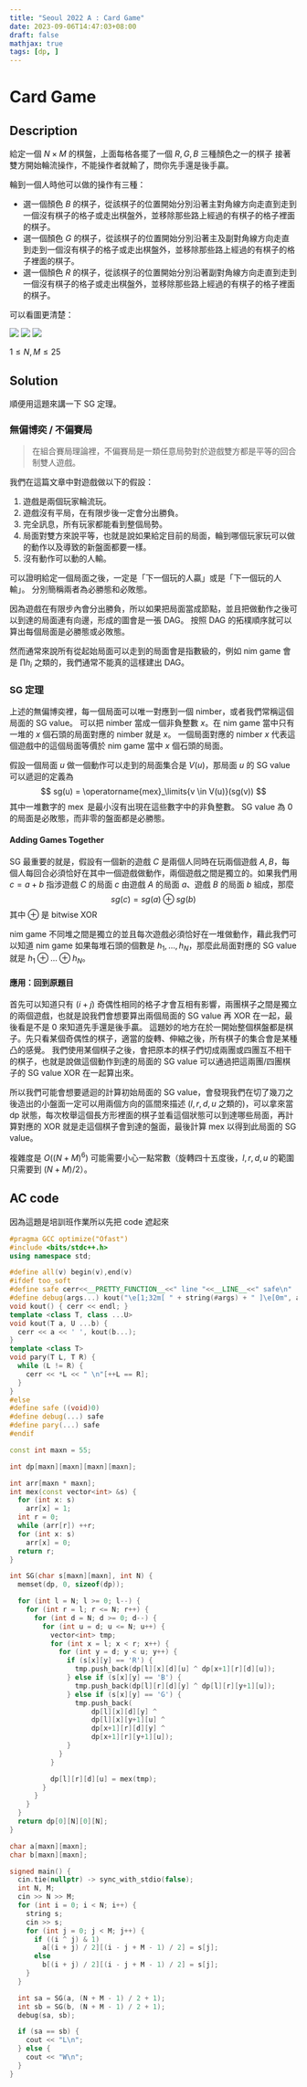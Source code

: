 ```yaml
---
title: "Seoul 2022 A : Card Game"
date: 2023-09-06T14:47:03+08:00
draft: false
mathjax: true
tags: [dp, ]
---
```


# Card Game

## Description
給定一個 $N \times M$ 的棋盤，上面每格各擺了一個 $R, G, B$ 三種顏色之一的棋子
接著雙方開始輪流操作，不能操作者就輸了，問你先手還是後手贏。

輪到一個人時他可以做的操作有三種：
- 選一個顏色 $B$ 的棋子，從該棋子的位置開始分別沿著主對角線方向走直到走到一個沒有棋子的格子或走出棋盤外，並移除那些路上經過的有棋子的格子裡面的棋子。
- 選一個顏色 $G$ 的棋子，從該棋子的位置開始分別沿著主及副對角線方向走直到走到一個沒有棋子的格子或走出棋盤外，並移除那些路上經過的有棋子的格子裡面的棋子。
- 選一個顏色 $R$ 的棋子，從該棋子的位置開始分別沿著副對角線方向走直到走到一個沒有棋子的格子或走出棋盤外，並移除那些路上經過的有棋子的格子裡面的棋子。

可以看圖更清楚：

![](/images/seoul-2022-A-card-game/1.png)
![](/images/seoul-2022-A-card-game/2.png)
![](/images/seoul-2022-A-card-game/3.png)

$1 \leq N, M \leq 25$

## Solution

順便用這題來講一下 SG 定理。

### 無偏博奕 / 不偏賽局
> 在組合賽局理論裡，不偏賽局是一類任意局勢對於遊戲雙方都是平等的回合制雙人遊戲。

我們在這篇文章中對遊戲做以下的假設：
1. 遊戲是兩個玩家輪流玩。
2. 遊戲沒有平局，在有限步後一定會分出勝負。
3. 完全訊息，所有玩家都能看到整個局勢。
4. 局面對雙方來說平等，也就是說如果給定目前的局面，輪到哪個玩家玩可以做的動作以及導致的新盤面都要一樣。
5. 沒有動作可以動的人輸。

可以證明給定一個局面之後，一定是「下一個玩的人贏」或是「下一個玩的人輸」。
分別簡稱兩者為必勝態和必敗態。
<!-- （後面我可能會交替用局面/狀態來指稱同一個意思） -->

因為遊戲在有限步內會分出勝負，所以如果把局面當成節點，並且把做動作之後可以到達的局面連有向邊，形成的圖會是一張 DAG。
按照 DAG 的拓樸順序就可以算出每個局面是必勝態或必敗態。

然而通常來說所有從起始局面可以走到的局面會是指數級的，例如 nim game 會是 $\prod {h_i}$ 之類的，我們通常不能真的這樣建出 DAG。

### SG 定理
上述的無偏博奕裡，每一個局面可以唯一對應到一個 nimber，或者我們常稱這個局面的 SG value。
可以把 nimber 當成一個非負整數 $x$。在 nim game 當中只有一堆的 $x$ 個石頭的局面對應的 nimber 就是 $x$。
一個局面對應的 nimber $x$ 代表這個遊戲中的這個局面等價於 nim game 當中 $x$ 個石頭的局面。

假設一個局面 $u$ 做一個動作可以走到的局面集合是 $V(u)$，那局面 $u$ 的 SG value 可以遞迴的定義為
$$
sg(u) = \operatorname{mex}_\limits{v \in V(u)}(sg(v))
$$
其中一堆數字的 $\operatorname{mex}$ 是最小沒有出現在這些數字中的非負整數。
SG value 為 $0$ 的局面是必敗態，而非零的盤面都是必勝態。

#### Adding Games Together
SG 最重要的就是，假設有一個新的遊戲 $C$ 是兩個人同時在玩兩個遊戲 $A, B$，每個人每回合必須恰好在其中一個遊戲做動作，兩個遊戲之間是獨立的。如果我們用 $c = a + b$ 指涉遊戲 $C$ 的局面 $c$ 由遊戲 $A$ 的局面 $a$、遊戲 $B$ 的局面 $b$ 組成，那麼
$$
sg(c) = sg(a) \oplus sg(b)
$$
其中 $\oplus$ 是 bitwise XOR

nim game 不同堆之間是獨立的並且每次遊戲必須恰好在一堆做動作，藉此我們可以知道 nim game 如果每堆石頭的個數是 $h_1,\dots,h_N$，那麼此局面對應的 SG value 就是 $h_1\oplus\dots\oplus h_N$。

#### 應用：回到原題目

首先可以知道只有 $(i+j)$ 奇偶性相同的格子才會互相有影響，兩團棋子之間是獨立的兩個遊戲，也就是說我們會想要算出兩個局面的 SG value 再 XOR 在一起，最後看是不是 $0$ 來知道先手還是後手贏。
這題妙的地方在於一開始整個棋盤都是棋子。先只看某個奇偶性的棋子，適當的旋轉、伸縮之後，所有棋子的集合會是某種凸的感覺。
我們使用某個棋子之後，會把原本的棋子們切成兩團或四團互不相干的棋子，也就是說做這個動作到達的局面的 SG value 可以通過把這兩團/四團棋子的 SG value XOR 在一起算出來。
<!-- ，且這些棋子也會保有上述的性質 -->
所以我們可能會想要遞迴的計算初始局面的 SG value，會發現我們在切了幾刀之後造出的小盤面一定可以用兩個方向的區間來描述 ($l, r, d, u$ 之類的)，可以拿來當 dp 狀態，每次枚舉這個長方形裡面的棋子並看這個狀態可以到達哪些局面，再計算對應的 XOR 就是走這個棋子會到達的盤面，最後計算 mex 以得到此局面的 SG value。

複雜度是 $O((N+M)^6)$ 可能需要小心一點常數（旋轉四十五度後，$l, r, d, u$ 的範圍只需要到 $(N+M)/2$）。

## AC code

因為這題是培訓班作業所以先把 code 遮起來

```cpp
#pragma GCC optimize("Ofast")
#include <bits/stdc++.h>
using namespace std;

#define all(v) begin(v),end(v)
#ifdef too_soft
#define safe cerr<<__PRETTY_FUNCTION__<<" line "<<__LINE__<<" safe\n"
#define debug(args...) kout("\e[1;32m[ " + string(#args) + " ]\e[0m", args)
void kout() { cerr << endl; }
template <class T, class ...U>
void kout(T a, U ...b) {
  cerr << a << ' ', kout(b...);
}
template <class T>
void pary(T L, T R) {
  while (L != R) {
    cerr << *L << " \n"[++L == R];
  }
}
#else
#define safe ((void)0)
#define debug(...) safe
#define pary(...) safe
#endif

const int maxn = 55;

int dp[maxn][maxn][maxn][maxn];

int arr[maxn * maxn];
int mex(const vector<int> &s) {
  for (int x: s)
    arr[x] = 1;
  int r = 0;
  while (arr[r]) ++r;
  for (int x: s)
    arr[x] = 0;
  return r;
}

int SG(char s[maxn][maxn], int N) {
  memset(dp, 0, sizeof(dp));

  for (int l = N; l >= 0; l--) {
    for (int r = l; r <= N; r++) {
      for (int d = N; d >= 0; d--) {
        for (int u = d; u <= N; u++) {
          vector<int> tmp;
          for (int x = l; x < r; x++) {
            for (int y = d; y < u; y++) {
              if (s[x][y] == 'R') {
                tmp.push_back(dp[l][x][d][u] ^ dp[x+1][r][d][u]);
              } else if (s[x][y] == 'B') {
                tmp.push_back(dp[l][r][d][y] ^ dp[l][r][y+1][u]);
              } else if (s[x][y] == 'G') {
                tmp.push_back(
                    dp[l][x][d][y] ^
                    dp[l][x][y+1][u] ^
                    dp[x+1][r][d][y] ^
                    dp[x+1][r][y+1][u]);
              }
            }
          }

          dp[l][r][d][u] = mex(tmp);
        }
      }
    }
  }
  return dp[0][N][0][N];
}

char a[maxn][maxn];
char b[maxn][maxn];

signed main() {
  cin.tie(nullptr) -> sync_with_stdio(false);
  int N, M;
  cin >> N >> M;
  for (int i = 0; i < N; i++) {
    string s;
    cin >> s;
    for (int j = 0; j < M; j++) {
      if ((i ^ j) & 1)
        a[(i + j) / 2][(i - j + M - 1) / 2] = s[j];
      else
        b[(i + j) / 2][(i - j + M - 1) / 2] = s[j];
    }
  }

  int sa = SG(a, (N + M - 1) / 2 + 1);
  int sb = SG(b, (N + M - 1) / 2 + 1);
  debug(sa, sb);

  if (sa == sb) {
    cout << "L\n";
  } else {
    cout << "W\n";
  }
}
```

